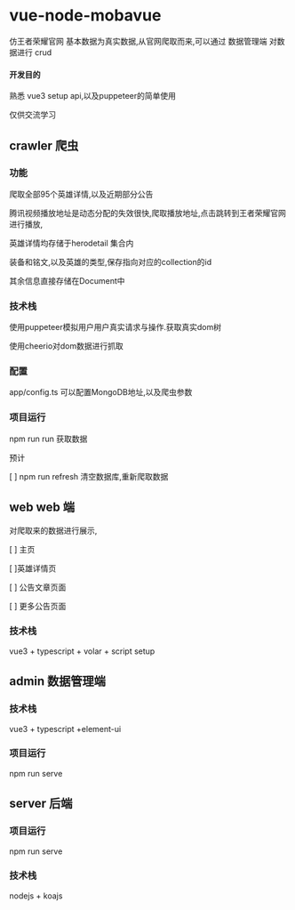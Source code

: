 # vue-node-mobavue

仿王者荣耀官网
基本数据为真实数据,从官网爬取而来,可以通过 数据管理端 对数据进行 crud

#### 开发目的

 熟悉 vue3 setup api,以及puppeteer的简单使用

仅供交流学习



## crawler 爬虫

### 功能

爬取全部95个英雄详情,以及近期部分公告

腾讯视频播放地址是动态分配的失效很快,爬取播放地址,点击跳转到王者荣耀官网进行播放,

英雄详情均存储于herodetail 集合内

装备和铭文,以及英雄的类型,保存指向对应的collection的id

其余信息直接存储在Document中

### 技术栈

使用puppeteer模拟用户用户真实请求与操作.获取真实dom树

使用cheerio对dom数据进行抓取

### 配置

app/config.ts 可以配置MongoDB地址,以及爬虫参数

### 项目运行

npm run run  获取数据

预计

[  ] npm run refresh 清空数据库,重新爬取数据



## web web 端

对爬取来的数据进行展示,

[ ] 主页

[ ]英雄详情页

[ ] 公告文章页面

[ ] 更多公告页面





### 技术栈

vue3 + typescript + volar + script setup

## admin 数据管理端

### 技术栈

vue3 + typescript +element-ui

### 项目运行

npm run serve

## server 后端

### 项目运行

npm run serve

### 技术栈

nodejs + koajs

